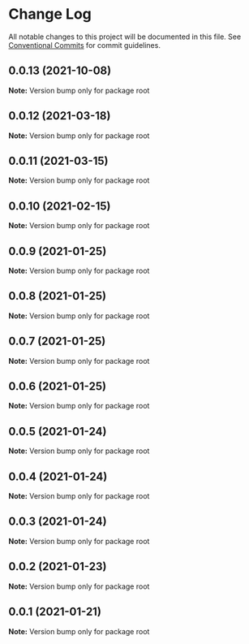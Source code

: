 # Change Log

All notable changes to this project will be documented in this file.
See [Conventional Commits](https://conventionalcommits.org) for commit guidelines.

## 0.0.13 (2021-10-08)

**Note:** Version bump only for package root





## 0.0.12 (2021-03-18)

**Note:** Version bump only for package root





## 0.0.11 (2021-03-15)

**Note:** Version bump only for package root





## 0.0.10 (2021-02-15)

**Note:** Version bump only for package root





## 0.0.9 (2021-01-25)

**Note:** Version bump only for package root





## 0.0.8 (2021-01-25)

**Note:** Version bump only for package root





## 0.0.7 (2021-01-25)

**Note:** Version bump only for package root





## 0.0.6 (2021-01-25)

**Note:** Version bump only for package root





## 0.0.5 (2021-01-24)

**Note:** Version bump only for package root





## 0.0.4 (2021-01-24)

**Note:** Version bump only for package root





## 0.0.3 (2021-01-24)

**Note:** Version bump only for package root





## 0.0.2 (2021-01-23)

**Note:** Version bump only for package root





## 0.0.1 (2021-01-21)

**Note:** Version bump only for package root
